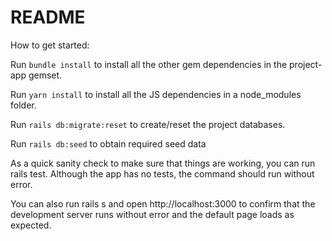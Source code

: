 # README

How to get started:

Run `bundle install` to install all the other gem dependencies in the project-app gemset.

Run `yarn install` to install all the JS dependencies in a node_modules folder.

Run `rails db:migrate:reset` to create/reset the project databases.

Run `rails db:seed` to obtain required seed data

As a quick sanity check to make sure that things are working, you can run rails test. Although the app has no tests, the command should run without error.

You can also run rails s and open http://localhost:3000 to confirm that the development server runs without error and the default page loads as expected.

